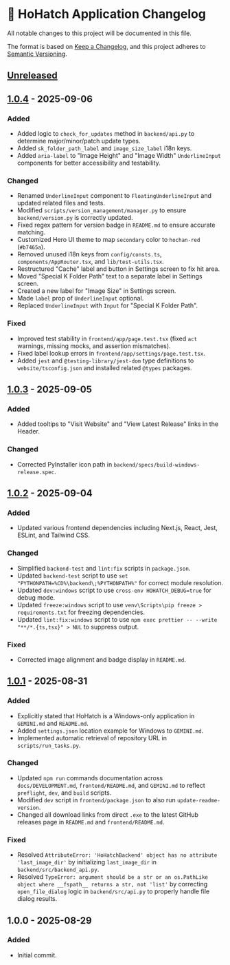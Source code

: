 # 📄 HoHatch Application Changelog

All notable changes to this project will be documented in this file.

The format is based on [Keep a Changelog](https://keepachangelog.com/en/1.0.0/),
and this project adheres to [Semantic Versioning](https://semver.org/spec/v2.0.0.html).

## [Unreleased]

## [1.0.4] - 2025-09-06

### Added

- Added logic to `check_for_updates` method in `backend/api.py` to determine major/minor/patch update types.
- Added `sk_folder_path_label` and `image_size_label` i18n keys.
- Added `aria-label` to "Image Height" and "Image Width" `UnderlineInput` components for better accessibility and testability.

### Changed

- Renamed `UnderlineInput` component to `FloatingUnderlineInput` and updated related files and tests.
- Modified `scripts/version_management/manager.py` to ensure `backend/version.py` is correctly updated.
- Fixed regex pattern for version badge in `README.md` to ensure accurate matching.
- Customized Hero UI theme to map `secondary` color to `hochan-red` (`#b7465a`).
- Removed unused i18n keys from `config/consts.ts`, `components/AppRouter.tsx`, and `lib/test-utils.tsx`.
- Restructured "Cache" label and button in Settings screen to fix hit area.
- Moved "Special K Folder Path" text to a separate label in Settings screen.
- Created a new label for "Image Size" in Settings screen.
- Made `label` prop of `UnderlineInput` optional.
- Replaced `UnderlineInput` with `Input` for "Special K Folder Path".

### Fixed

- Improved test stability in `frontend/app/page.test.tsx` (fixed `act` warnings, missing mocks, and assertion mismatches).
- Fixed label lookup errors in `frontend/app/settings/page.test.tsx`.
- Added `jest` and `@testing-library/jest-dom` type definitions to `website/tsconfig.json` and installed related `@types` packages.

## [1.0.3] - 2025-09-05

### Added

- Added tooltips to "Visit Website" and "View Latest Release" links in the Header.

### Changed

- Corrected PyInstaller icon path in `backend/specs/build-windows-release.spec`.

## [1.0.2] - 2025-09-04

### Added

- Updated various frontend dependencies including Next.js, React, Jest, ESLint, and Tailwind CSS.

### Changed

- Simplified `backend-test` and `lint:fix` scripts in `package.json`.
- Updated `backend-test` script to use `set "PYTHONPATH=%CD%\backend\;%PYTHONPATH%"` for correct module resolution.
- Updated `dev:windows` script to use `cross-env HOHATCH_DEBUG=true` for debug mode.
- Updated `freeze:windows` script to use `venv\Scripts\pip freeze > requirements.txt` for freezing dependencies.
- Updated `lint:fix:windows` script to use `npm exec prettier -- --write "**/*.{ts,tsx}" > NUL` to suppress output.

### Fixed

- Corrected image alignment and badge display in `README.md`.

## [1.0.1] - 2025-08-31

### Added

- Explicitly stated that HoHatch is a Windows-only application in `GEMINI.md` and `README.md`.
- Added `settings.json` location example for Windows to `GEMINI.md`.
- Implemented automatic retrieval of repository URL in `scripts/run_tasks.py`.

### Changed

- Updated `npm run` commands documentation across `docs/DEVELOPMENT.md`, `frontend/README.md`, and `GEMINI.md` to reflect `preflight`, `dev`, and `build` scripts.
- Modified `dev` script in `frontend/package.json` to also run `update-readme-version`.
- Changed all download links from direct `.exe` to the latest GitHub releases page in `README.md` and `frontend/README.md`.

### Fixed

- Resolved `AttributeError: 'HoHatchBackend' object has no attribute 'last_image_dir'` by initializing `last_image_dir` in `backend/src/backend_api.py`.
- Resolved `TypeError: argument should be a str or an os.PathLike object where __fspath__ returns a str, not 'list'` by correcting `open_file_dialog` logic in `backend/src/api.py` to properly handle file dialog results.

## 1.0.0 - 2025-08-29

### Added

- Initial commit.

[unreleased]: https://github.com/dracoboost/hohatch/compare/v1.0.4...HEAD
[1.0.4]: https://github.com/dracoboost/hohatch/releases/tag/v1.0.4
[1.0.3]: https://github.com/dracoboost/hohatch/compare/v1.0.2...v1.0.3
[1.0.2]: https://github.com/dracoboost/hohatch/compare/v1.0.1...v1.0.2
[1.0.1]: https://github.com/dracoboost/hohatch/releases/tag/v1.0.1
